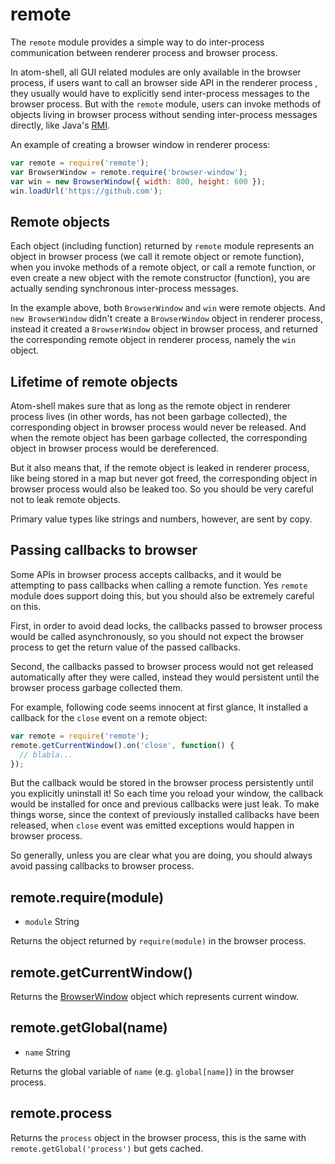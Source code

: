 # remote

The `remote` module provides a simple way to do inter-process communication
between renderer process and browser process.

In atom-shell, all GUI related modules are only available in the browser
process, if users want to call an browser side API in the renderer process
, they usually would have to explicitly send inter-process messages to the
browser process. But with the `remote` module, users can invoke methods of
objects living in browser process without sending inter-process messages
directly, like Java's
[RMI](http://en.wikipedia.org/wiki/Java_remote_method_invocation).

An example of creating a browser window in renderer process:

```javascript
var remote = require('remote');
var BrowserWindow = remote.require('browser-window');
var win = new BrowserWindow({ width: 800, height: 600 });
win.loadUrl('https://github.com');
```

## Remote objects

Each object (including function) returned by `remote` module represents an
object in browser process (we call it remote object or remote function), when
you invoke methods of a remote object, or call a remote function, or even create
a new object with the remote constructor (function), you are actually sending
synchronous inter-process messages.

In the example above, both `BrowserWindow` and `win` were remote objects. And
`new BrowserWindow` didn't create a `BrowserWindow` object in renderer process,
instead it created a `BrowserWindow` object in browser process, and returned the
corresponding remote object in renderer process, namely the `win` object.

## Lifetime of remote objects

Atom-shell makes sure that as long as the remote object in renderer process
lives (in other words, has not been garbage collected), the corresponding object
in browser process would never be released. And when the remote object has been
garbage collected, the corresponding object in browser process would be
dereferenced.

But it also means that, if the remote object is leaked in renderer process, like
being stored in a map but never got freed, the corresponding object in browser
process would also be leaked too. So you should be very careful not to leak
remote objects.

Primary value types like strings and numbers, however, are sent by copy.

## Passing callbacks to browser

Some APIs in browser process accepts callbacks, and it would be attempting to
pass callbacks when calling a remote function. Yes `remote` module does support
doing this, but you should also be extremely careful on this.

First, in order to avoid dead locks, the callbacks passed to browser process
would be called asynchronously, so you should not expect the browser process to
get the return value of the passed callbacks.

Second, the callbacks passed to browser process would not get released
automatically after they were called, instead they would persistent until the
browser process garbage collected them.

For example, following code seems innocent at first glance, It installed a
callback for the `close` event on a remote object:

```javascript
var remote = require('remote');
remote.getCurrentWindow().on('close', function() {
  // blabla...
});
```

But the callback would be stored in the browser process persistently until you
explicitly uninstall it! So each time you reload your window, the callback would
be installed for once and previous callbacks were just leak. To make things
worse, since the context of previously installed callbacks have been released,
when `close` event was emitted exceptions would happen in browser process.

So generally, unless you are clear what you are doing, you should always avoid
passing callbacks to browser process.

## remote.require(module)

* `module` String

Returns the object returned by `require(module)` in the browser process.

## remote.getCurrentWindow()

Returns the [BrowserWindow](../browser/browser-window.md) object which
represents current window.

## remote.getGlobal(name)

* `name` String

Returns the global variable of `name` (e.g. `global[name]`) in the browser
process.

## remote.process

Returns the `process` object in the browser process, this is the same with
`remote.getGlobal('process')` but gets cached.
